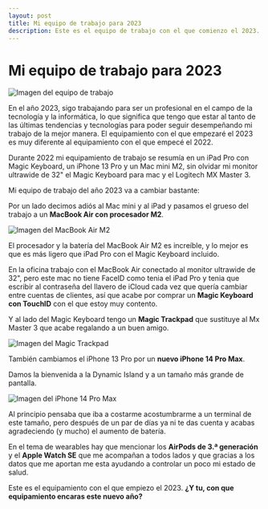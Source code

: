 ```yaml
---
layout: post
title: Mi equipo de trabajo para 2023
description: Este es el equipo de trabajo con el que comienzo el 2023.
---
```


# Mi equipo de trabajo para 2023

![Imagen del equipo de trabajo](https://cdn-images-1.medium.com/max/800/1*PEd03-O_DaEyWvn1ogLXNQ.jpeg)

En el año 2023, sigo trabajando para ser un profesional en el campo de la tecnología y la informática, lo que significa que tengo que estar al tanto de las últimas tendencias y tecnologías para poder seguir desempeñando mi trabajo de la mejor manera. El equipamiento con el que empezaré el 2023 es muy diferente al equipamiento con el que empecé el 2022.

Durante 2022 mi equipamiento de trabajo se resumía en un iPad Pro con Magic Keyboard, un iPhone 13 Pro y un Mac mini M2, sin olvidar mi monitor ultrawide de 32" el Magic Keyboard para mac y el Logitech MX Master 3.

Mi equipo de trabajo del año 2023 va a cambiar bastante:

Por un lado decimos adiós al Mac mini y al iPad y pasamos el grueso del trabajo a un **MacBook Air con procesador M2**.

![Imagen del MacBook Air M2](https://cdn-images-1.medium.com/max/800/1*GNi1ASnX_Xj2diSRWw_mDA.png)

El procesador y la batería del MacBook Air M2 es increíble, y lo mejor es que es más ligero que iPad Pro con el Magic Keyboard incluido.

En la oficina trabajo con el MacBook Air conectado al monitor ultrawide de 32", pero este mac no tiene FaceID como tenia el iPad Pro y tenia que escribir al contraseña del llavero de iCloud cada vez que quería cambiar entre cuentas de clientes, así que acabe por comprar un **Magic Keyboard con TouchID** con el que estoy muy contento.

Y al lado del Magic Keyboard tengo un **Magic Trackpad** que sustituye al Mx Master 3 que acabe regalando a un buen amigo.

![Imagen del Magic Trackpad](https://cdn-images-1.medium.com/max/800/1*Ok4MkGRWy27kxQo_Vq9TIQ.png)

También cambiamos el iPhone 13 Pro por un **nuevo iPhone 14 Pro Max**.

Damos la bienvenida a la Dynamic Island y a un tamaño más grande de pantalla.

![Imagen del iPhone 14 Pro Max](https://cdn-images-1.medium.com/max/800/1*Eu8ts5WZB1Xlj4gQHFXDXQ.png)

Al principio pensaba que iba a costarme acostumbrarme a un terminal de este tamaño, pero después de un par de días ya ni te das cuenta y acabas agradeciendo (y mucho) el aumento de batería.

En el tema de wearables hay que mencionar los **AirPods de 3.ª generación** y el **Apple Watch SE** que me acompañan a todos lados y que gracias a los datos que me aportan me esta ayudando a controlar un poco mi estado de salud.

Este es el equipamiento con el que empiezo el 2023.
**¿Y tu, con que equipamiento encaras este nuevo año?**